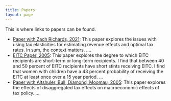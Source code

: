 ```yaml
---
title: Papers
layout: page
---
```


This is where links to papers can be found.


- [Paper with Zach Richards, 2021](/papers/Contextualizing_elasticities_for_policy_making_Capital_gains.pdf): This paper explores the issues with using tax elasticities for estimating revenue effects and optimal tax rates. In sum, the context matters. ....
- [EITC Paper, 2005](/papers/Distinguishing-between-short-long-EITC.pdf): This paper explores the degree to which EITC recipients are short-term or long-term recipients. I find that between 40 and 50 percent of EITC recipients have short stints receiving EITC. I find that women with children have a 43 percent probability of receiving the EITC at least once over a 15 year period. ...
- [Paper with Altshuler, Bull, Diamond, Moomau, 2005](/papers/Dynamic-scoring.pdf): This paper explores the effects of disaggregated tax effects on macroeconomic effects of tax policy. ...  

